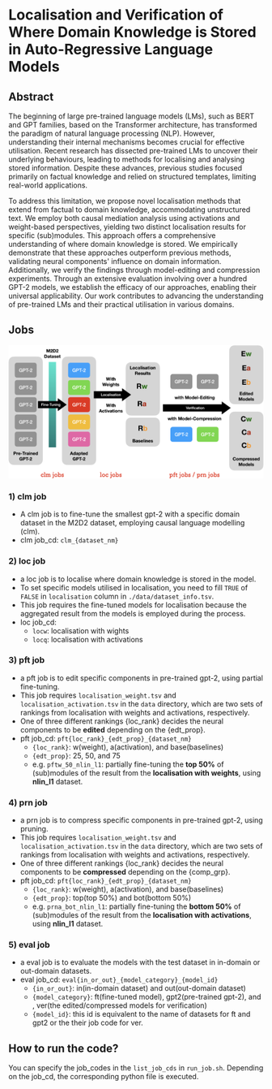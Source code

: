 # Localisation and Verification of Where Domain Knowledge is Stored in Auto-Regressive Language Models

## Abstract
The beginning of large pre-trained language models (LMs), such as BERT and GPT families, based on the Transformer architecture, has transformed the paradigm of natural language processing (NLP). However, understanding their internal mechanisms becomes crucial for effective utilisation. Recent research has dissected pre-trained LMs to uncover their underlying behaviours, leading to methods for localising and analysing stored information. Despite these advances, previous studies focused primarily on factual knowledge and relied on structured templates, limiting real-world applications.

To address this limitation, we propose novel localisation methods that extend from factual to domain knowledge, accommodating unstructured text. We employ both causal mediation analysis using activations and weight-based perspectives, yielding two distinct localisation results for specific (sub)modules. This approach offers a comprehensive understanding of where domain knowledge is stored. We empirically demonstrate that these approaches outperform previous methods, validating neural components' influence on domain information. Additionally, we verify the findings through model-editing and compression experiments. Through an extensive evaluation involving over a hundred GPT-2 models, we establish the efficacy of our approaches, enabling their universal applicability. Our work contributes to advancing the understanding of pre-trained LMs and their practical utilisation in various domains.

## Jobs
![experiment_overview.png](imgs%2Fexperiment_overview_git.jpg)

### 1) clm job
- A clm job is to fine-tune the smallest gpt-2 with a specific domain dataset in the M2D2 dataset, employing causal language modelling (clm).
- clm job_cd: ``clm_{dataset_nm}``

### 2) loc job
- a loc job is to localise where domain knowledge is stored in the model.
- To set specific models utilised in localisation, you need to fill ``TRUE`` of ``FALSE`` in ``localisation`` column in ``./data/dataset_info.tsv``.
- This job requires the fine-tuned models for localisation because the aggregated result from the models is employed during the process.
- loc job_cd: 
  - ``locw``: localisation with wights
  - ``locq``: localisation with activations
  
### 3) pft job
- a pft job is to edit specific components in pre-trained gpt-2, using partial fine-tuning. 
- This job requires ``localisation_weight.tsv`` and ``localisation_activation.tsv`` in the ``data`` directory, which are two sets of rankings from localisation with weights and activations, respectively.
- One of three different rankings {loc_rank} decides the neural components to be **edited** depending on the {edt_prop}. 
- pft job_cd: ``pft{loc_rank}_{edt_prop}_{dataset_nm}``
  - ``{loc_rank}``: w(weight), a(activation), and base(baselines)
  - ``{edt_prop}``: 25, 50, and 75
  - e.g. ``pftw_50_nlin_l1``: partially fine-tuning the **top 50%** of (sub)modules of the result from the **localisation with weights**, using **nlin_l1** dataset.  

### 4) prn job
- a prn job is to compress specific components in pre-trained gpt-2, using pruning. 
- This job requires ``localisation_weight.tsv`` and ``localisation_activation.tsv`` in the ``data`` directory, which are two sets of rankings from localisation with weights and activations, respectively.
- One of three different rankings {loc_rank} decides the neural components to be **compressed** depending on the {comp_grp}. 
- pft job_cd: ``pft{loc_rank}_{edt_prop}_{dataset_nm}``
  - ``{loc_rank}``: w(weight), a(activation), and base(baselines)
  - ``{edt_prop}``: top(top 50%) and bot(bottom 50%)
  - e.g. ``prna_bot_nlin_l1``: partially fine-tuning the **bottom 50%** of (sub)modules of the result from the **localisation with activations**, using **nlin_l1** dataset.

### 5) eval job
- a eval job is to evaluate the models with the test dataset in in-domain or out-domain datasets.
- eval job_cd: ``eval{in_or_out}_{model_category}_{model_id}``
  -  ``{in_or_out}``: in(in-domain dataset) and out(out-domain dataset)
  - ``{model_category}``: ft(fine-tuned model), gpt2(pre-trained gpt-2), and , ver(the edited/compressed models for verification)
  - ``{model_id}``: this id is equivalent to the name of datasets for ft and gpt2 or the their job code for ver.

## How to run the code?
You can specify the job_codes in the ``list_job_cds`` in ``run_job.sh``. Depending on the job_cd, the corresponding python file is executed.  